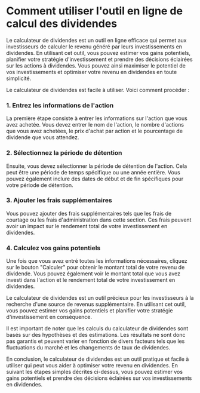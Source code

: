 Comment utiliser l'outil en ligne de calcul des dividendes
==========================================================

Le calculateur de dividendes est un outil en ligne efficace qui permet aux investisseurs de calculer le revenu généré par leurs investissements en dividendes. En utilisant cet outil, vous pouvez estimer vos gains potentiels, planifier votre stratégie d'investissement et prendre des décisions éclairées sur les actions à dividendes. Vous pouvez ainsi maximiser le potentiel de vos investissements et optimiser votre revenu en dividendes en toute simplicité.

Le calculateur de dividendes est facile à utiliser. Voici comment procéder :

### 1. Entrez les informations de l'action

La première étape consiste à entrer les informations sur l'action que vous avez achetée. Vous devez entrer le nom de l'action, le nombre d'actions que vous avez achetées, le prix d'achat par action et le pourcentage de dividende que vous attendez.

### 2. Sélectionnez la période de détention

Ensuite, vous devez sélectionner la période de détention de l'action. Cela peut être une période de temps spécifique ou une année entière. Vous pouvez également inclure des dates de début et de fin spécifiques pour votre période de détention.

### 3. Ajouter les frais supplémentaires

Vous pouvez ajouter des frais supplémentaires tels que les frais de courtage ou les frais d'administration dans cette section. Ces frais peuvent avoir un impact sur le rendement total de votre investissement en dividendes.

### 4. Calculez vos gains potentiels

Une fois que vous avez entré toutes les informations nécessaires, cliquez sur le bouton "Calculer" pour obtenir le montant total de votre revenu de dividende. Vous pouvez également voir le montant total que vous avez investi dans l'action et le rendement total de votre investissement en dividendes.

Le calculateur de dividendes est un outil précieux pour les investisseurs à la recherche d'une source de revenus supplémentaire. En utilisant cet outil, vous pouvez estimer vos gains potentiels et planifier votre stratégie d'investissement en conséquence.

Il est important de noter que les calculs du calculateur de dividendes sont basés sur des hypothèses et des estimations. Les résultats ne sont donc pas garantis et peuvent varier en fonction de divers facteurs tels que les fluctuations du marché et les changements de taux de dividendes.

En conclusion, le calculateur de dividendes est un outil pratique et facile à utiliser qui peut vous aider à optimiser votre revenu en dividendes. En suivant les étapes simples décrites ci-dessus, vous pouvez estimer vos gains potentiels et prendre des décisions éclairées sur vos investissements en dividendes.